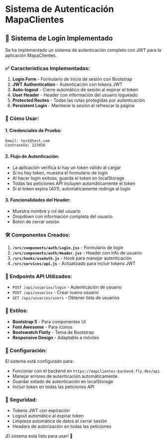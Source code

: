 # Sistema de Autenticación MapaClientes

## 🔐 Sistema de Login Implementado

Se ha implementado un sistema de autenticación completo con JWT para la aplicación MapaClientes.

### ✅ Características Implementadas:

1. **Login Form** - Formulario de inicio de sesión con Bootstrap
2. **JWT Authentication** - Autenticación con tokens JWT
3. **Auto-logout** - Cierre automático de sesión al expirar el token
4. **User Header** - Header con información del usuario logueado
5. **Protected Routes** - Todas las rutas protegidas por autenticación
6. **Persistent Login** - Mantiene la sesión al refrescar la página

### 🚀 Cómo Usar:

#### 1. Credenciales de Prueba:
```
Email: test@test.com
Contraseña: 123456
```

#### 2. Flujo de Autenticación:
- La aplicación verifica si hay un token válido al cargar
- Si no hay token, muestra el formulario de login
- Al hacer login exitoso, guarda el token en localStorage
- Todas las peticiones API incluyen automáticamente el token
- Si el token expira (401), automáticamente redirige al login

#### 3. Funcionalidades del Header:
- Muestra nombre y rol del usuario
- Dropdown con información completa del usuario
- Botón de cerrar sesión

### 🛠️ Componentes Creados:

1. **`/src/components/auth/Login.jsx`** - Formulario de login
2. **`/src/components/auth/Header.jsx`** - Header con info de usuario
3. **`/src/hooks/useAuth.js`** - Hook para manejar autenticación
4. **`/src/services/api.js`** - Actualizado para incluir tokens JWT

### 📡 Endpoints API Utilizados:

- `POST /api/usuarios/login` - Autenticación de usuario
- `POST /api/usuarios` - Crear nuevo usuario
- `GET /api/usuarios/users` - Obtener lista de usuarios

### 🎨 Estilos:

- **Bootstrap 5** - Para componentes UI
- **Font Awesome** - Para iconos
- **Bootswatch Flatly** - Tema de Bootstrap
- **Responsive Design** - Adaptable a móviles

### 🔧 Configuración:

El sistema está configurado para:
- Funcionar con el backend en `https://mapclientes-backend.fly.dev/api`
- Manejar errores de autenticación automáticamente
- Guardar estado de autenticación en localStorage
- Incluir token en todas las peticiones API

### 🚨 Seguridad:

- Tokens JWT con expiración
- Logout automático al expirar token
- Limpieza automática de datos al cerrar sesión
- Headers de autorización en todas las peticiones

¡El sistema está listo para usar! 🎉
